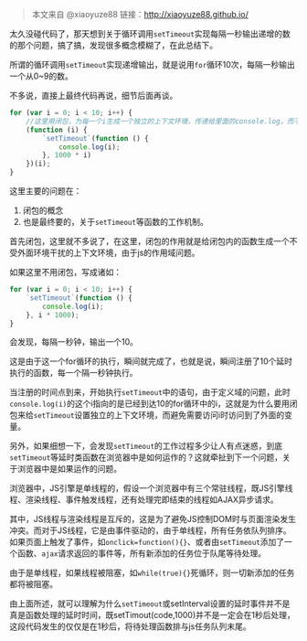 > 本文来自 @xiaoyuze88 链接：http://xiaoyuze88.github.io/

太久没碰代码了，那天想到关于循环调用`setTimeout`实现每隔一秒输出递增的数的那个问题，搞了搞，发现很多概念模糊了，在此总结下。

所谓的循环调用`setTimeout`实现递增输出，就是说用`for`循环10次，每隔一秒输出一个从0~9的数。

不多说，直接上最终代码再说，细节后面再谈。

```javascript
for (var i = 0; i < 10; i++) {
    //这里用闭包，为每一个i生成一个独立的上下文环境，传递给里面的console.log，而不会受到setTimeout延时而影响
    (function (i) {
        `setTimeout`(function () {
            console.log(i);
        }, 1000 * i)
    })(i);
}
```

这里主要的问题在：

1. 闭包的概念
2. 也是最终要的，关于`setTimeout`等函数的工作机制。

首先闭包，这里就不多说了，在这里，闭包的作用就是给闭包内的函数生成一个不受外面环境干扰的上下文环境，由于js的作用域问题。

如果这里不用闭包，写成诸如：

```javascript
for (var i = 0; i < 10; i++) {
    `setTimeout`(function () {
        console.log(i);
    }, i * 1000);
}
```

会发现，每隔一秒钟，输出一个10。

这是由于这一个for循环的执行，瞬间就完成了，也就是说，瞬间注册了10个延时执行的函数，每一个隔一秒钟执行。

当注册的时间点到来，开始执行`setTimeout`中的语句，由于定义域的问题，此时`console.log(i)`的这个i指向的是已经到达10的for循环中的i，这就是为什么要用闭包来给`setTimeout`设置独立的上下文环境，而避免需要访问i时访问到了外面的变量。

另外，如果细想一下，会发现`setTimeout`的工作过程多少让人有点迷惑，到底`setTimeout`等延时类函数在浏览器中是如何运作的？这就牵扯到下一个问题，关于浏览器中是如果运作的问题。

浏览器中，JS引擎是单线程的，假设一个浏览器中有三个常驻线程，既JS引擎线程、渲染线程、事件触发线程，还有处理完即结束的线程如AJAX异步请求。

其中，JS线程与渲染线程是互斥的，这是为了避免JS控制DOM时与页面渲染发生冲突。而对于JS线程，它是由事件驱动的，由于单线程，所有任务依队列排序。如果页面上触发了事件，如`onclick=function(){}`、或者由`setTimeout`添加了一个函数、`ajax`请求返回的事件等，所有新添加的任务位于队尾等待处理。

由于是单线程，如果线程被阻塞，如`while(true){}`死循环，则一切新添加的任务都将被阻塞。

由上面所述，就可以理解为什么`setTimeout`或setInterval设置的延时事件并不是真是函数处理的延时时间，既setTimout(code,1000)并不是一定会在1秒后处理，这段代码发生的仅仅是在1秒后，将待处理函数排与js任务队列末尾。